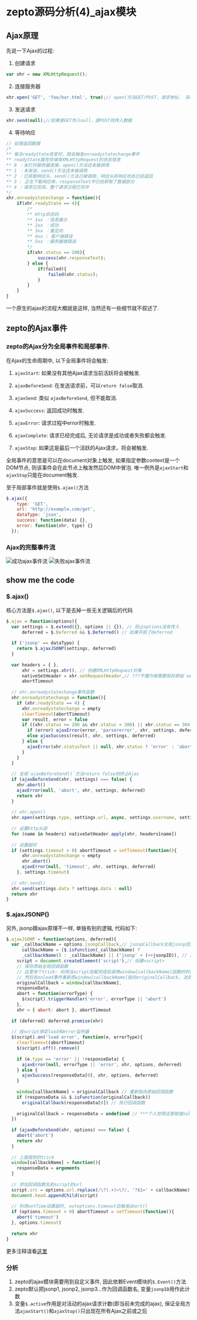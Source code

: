 # zepto源码分析(4)_ajax模块
## Ajax原理
先说一下Ajax的过程:

1. 创建请求
```js
var xhr = new XMLHttpRequest();
```

2. 连接服务器
```js
xhr.open('GET', 'foo/bar.html', true);// open(方法GET/POST，请求地址， 异步传输)
```

3. 发送请求
```js
xhr.send(null);//如果是GET传入null，是POST则传入数据
```

4. 等待响应
```js
// 处理返回数据
/*
** 每当readyState改变时，就会触发onreadystatechange事件
** readyState属性存储有XMLHttpRequest的状态信息
** 0 ：未打开服务器连接，open()方法还未被调用
** 1 ：未发送，send()方法还未被调用
** 2 ：已获取响应头，send()方法已被调用，响应头和响应状态已经返回
** 3 : 正在下载响应体，responseText中已经获取了数据部分
** 4 ：请求已完成，整个请求过程已完毕
*/
xhr.onreadystatechange = function(){
    if(xhr.readyState == 4){
        /*
        ** Http状态码
        ** 1xx ：信息展示
        ** 2xx ：成功
        ** 3xx ：重定向
        ** 4xx : 客户端错误
        ** 5xx ：服务器端错误
        */
        if(xhr.status == 200){
            success(xhr.responseText);
        } else {
            if(failed){
                failed(xhr.status);
            }
        }
    }
}
```

一个原生的ajax的流程大概就是这样, 当然还有一些细节就不叙述了.

## zepto的Ajax事件
### zepto的Ajax分为全局事件和局部事件.
在Ajax的生命周期中, 以下全局事件将会触发:

1. `ajaxStart`: 如果没有其他Ajax请求当前活跃将会被触发.

2. `ajaxBeforeSend`: 在发送请求前，可以`return false`取消.

3. `ajaxSend`: 类似 `ajaxBeforeSend`, 但不能取消.

4. `ajaxSuccess`: 返回成功时触发.

5. `ajaxError`: 请求过程中error时触发.

6. `ajaxComplete`: 请求已经完成后, 无论请求是成功或者失败都会触发.

7. `ajaxStop`: 如果这是最后一个活跃的Ajax请求，将会被触发.

全局事件的意思是可以在document对象上触发, 如果指定参数context是一个DOM节点, 则该事件会在此节点上触发然后DOM中冒泡. 唯一例外是`ajaxStart`和`ajaxStop`只能在document触发.

至于局部事件就是使用`$.ajax()`方法
```js
$.ajax({
    type: 'GET',
    url: 'http://example.com/get',
    dataType: 'json',
    success: function(data) {},
    error: function(xhr, type) {}
  });
```
### Ajax的完整事件流
![成功ajax事件流](http://i1.tietuku.com/822181847bb8ad04.png)
![失败ajax事件流](http://i1.tietuku.com/56ff5fdfb92fc94e.png)

## show me the code
### $.ajax()
核心方法是`$.ajax()`, 以下是去掉一些无关逻辑后的代码
```js
$.ajax = function(options){
  var settings = $.extend({}, options || {}), // 防止options没有传入
      deferred = $.Deferred && $.Deferred() // 如果开启了deferred
 
  if ('jsonp' == dataType) {
    return $.ajaxJSONP(settings, deferred)
  }
 
  var headers = { },
      xhr = settings.xhr(), // 创建XMLHttpRequest对象
      nativeSetHeader = xhr.setRequestHeader,// ???不懂为啥需要保存原始`setRequestHeader`方法???
      abortTimeout
 
  // xhr.onreadystatechange事件函数
  xhr.onreadystatechange = function(){
    if (xhr.readyState == 4) {
      xhr.onreadystatechange = empty
      clearTimeout(abortTimeout)
      var result, error = false
      if ((xhr.status >= 200 && xhr.status < 300) || xhr.status == 304 || (xhr.status == 0 && protocol == 'file:')) {
        if (error) ajaxError(error, 'parsererror', xhr, settings, deferred)
        else ajaxSuccess(result, xhr, settings, deferred)
      } else {
        ajaxError(xhr.statusText || null, xhr.status ? 'error' : 'abort', xhr, settings, deferred)
      }
    }
  }
 
  // 全局`ajaxBeforeSend()`方法return false则终止Ajax
  if (ajaxBeforeSend(xhr, settings) === false) {
    xhr.abort()
    ajaxError(null, 'abort', xhr, settings, deferred)
    return xhr
  }
 
  // xhr.open()
  xhr.open(settings.type, settings.url, async, settings.username, settings.password)
 
  // 设置http头部
  for (name in headers) nativeSetHeader.apply(xhr, headers[name])
 
  // 设置超时
  if (settings.timeout > 0) abortTimeout = setTimeout(function(){
      xhr.onreadystatechange = empty
      xhr.abort()
      ajaxError(null, 'timeout', xhr, settings, deferred)
    }, settings.timeout)
 
  // xhr.send()
  xhr.send(settings.data ? settings.data : null)
  return xhr
}
```
### $.ajaxJSONP()
另外, jsonp跟ajax原理不一样, 单独有别的逻辑, 代码如下:
```js
$.ajaxJSONP = function(options, deferred){
  var _callbackName = options.jsonpCallback,// jsonpCallback全局jsonp回调函数名, 设置后会有缓存
      callbackName = ($.isFunction(_callbackName) ?
      _callbackName() : _callbackName) || ('jsonp' + (++jsonpID)), // zepto默认把jsonp1, jsonp2, jsonp3...作为回调函数名
    script = document.createElement('script'),// 创建<script>
    // 保存原始全局回调函数
    // 这里有个trick: 利用当script加载完成后调用window[callbackName]函数的时机, 把responseData赋值为传入的参数arguments
    // 然后在onload事件重新把window[callbackName]指向originalCallback, 达到获取responseData的目的
    originalCallback = window[callbackName],
    responseData,
    abort = function(errorType) {
      $(script).triggerHandler('error', errorType || 'abort')
    },
    xhr = { abort: abort }, abortTimeout
 
  if (deferred) deferred.promise(xhr)
 
  // 给script绑定load和error监听器
  $(script).on('load error', function(e, errorType){
    clearTimeout(abortTimeout)
    $(script).off().remove()
 
    if (e.type == 'error' || !responseData) {
      ajaxError(null, errorType || 'error', xhr, options, deferred)
    } else {
      ajaxSuccess(responseData[0], xhr, options, deferred)
    }
 
    window[callbackName] = originalCallback // 重新指向原始回调函数
    if (responseData && $.isFunction(originalCallback))
      originalCallback(responseData[0]) // 执行回调函数
 
    originalCallback = responseData = undefined // ***个人觉得这里赋值null更好, 去掉引用***
  })
 
  if (ajaxBeforeSend(xhr, options) === false) {
    abort('abort')
    return xhr
  }
 
  // 上面提到的trick
  window[callbackName] = function(){
    responseData = arguments
  }
 
  // 添加回调函数名到script的url
  script.src = options.url.replace(/\?(.+)=\?/, '?$1=' + callbackName)
  document.head.appendChild(script)
 
  // 利用setTime设置超时, outoptions.timeout后触发abort()
  if (options.timeout > 0) abortTimeout = setTimeout(function(){
    abort('timeout')
  }, options.timeout)
 
  return xhr
}
```
更多注释请看[这里](https://github.com/leolin1229/zepto/blob/master/src/note_ajax.js)

### 分析
1. zepto的ajax模块需要用到自定义事件, 因此依赖Event模块的`$.Event()`方法
2. zepto默认把jsonp1, jsonp2, jsonp3...作为回调函数名, 变量`jsonpID`用作此计数
3. 变量`$.active`作用是对活动的ajax请求计数(即当前未完成的ajax), 保证全局方法`ajaxStart()`和`ajaxStop()`只出现在所有Ajax之前或之后